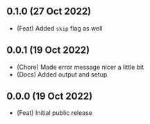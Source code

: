 ## 0.1.0 (27 Oct 2022)

-   (Feat) Added `skip` flag as well

## 0.0.1 (19 Oct 2022)

-   (Chore) Made error message nicer a little bit
-   (Docs) Added output and setup

## 0.0.0 (19 Oct 2022)

-   (Feat) Initial public release
